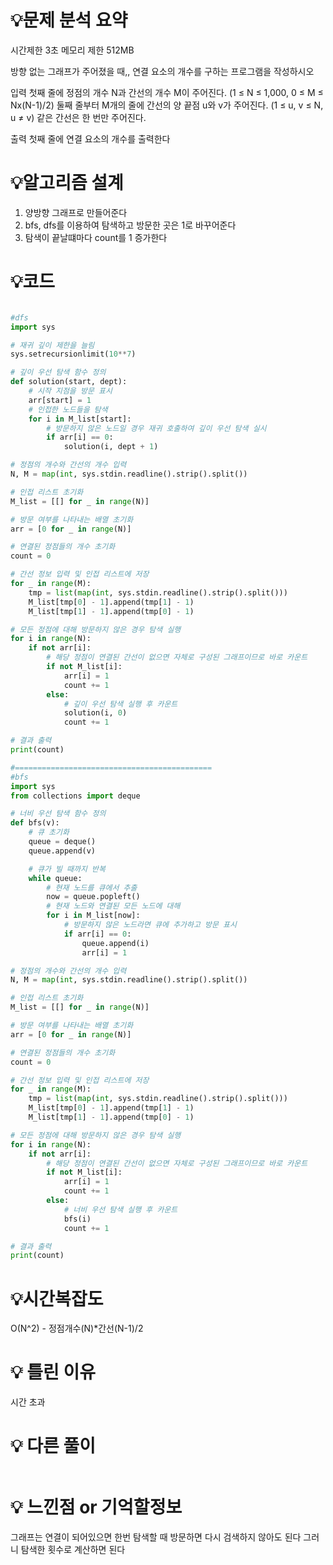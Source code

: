 # 💡**문제 분석 요약**

시간제한 3초
메모리 제한 512MB

방향 없는 그래프가 주어졌을 때,, 연결 요소의 개수를 구하는 프로그램을 작성하시오

입력
첫째 줄에 정점의 개수 N과 간선의 개수 M이 주어진다. (1 ≤ N ≤ 1,000, 0 ≤ M ≤ Nx(N-1)/2) 
둘째 줄부터 M개의 줄에 간선의 양 끝점 u와 v가 주어진다. (1 ≤ u, v ≤ N, u ≠ v) 같은 간선은 한 번만 주어진다.

출력
첫째 줄에 연결 요소의 개수를 출력한다

# 💡**알고리즘 설계**

1. 양방향 그래프로 만들어준다
2. bfs, dfs를 이용하여 탐색하고 방문한 곳은 1로 바꾸어준다
3. 탐색이 끝날떄마다 count를 1 증가한다

# 💡코드

```python

#dfs
import sys

# 재귀 깊이 제한을 늘림
sys.setrecursionlimit(10**7)

# 깊이 우선 탐색 함수 정의
def solution(start, dept):
    # 시작 지점을 방문 표시
    arr[start] = 1
    # 인접한 노드들을 탐색
    for i in M_list[start]:
        # 방문하지 않은 노드일 경우 재귀 호출하여 깊이 우선 탐색 실시
        if arr[i] == 0:
            solution(i, dept + 1)

# 정점의 개수와 간선의 개수 입력
N, M = map(int, sys.stdin.readline().strip().split())

# 인접 리스트 초기화
M_list = [[] for _ in range(N)]

# 방문 여부를 나타내는 배열 초기화
arr = [0 for _ in range(N)]

# 연결된 정점들의 개수 초기화
count = 0

# 간선 정보 입력 및 인접 리스트에 저장
for _ in range(M):
    tmp = list(map(int, sys.stdin.readline().strip().split()))
    M_list[tmp[0] - 1].append(tmp[1] - 1)
    M_list[tmp[1] - 1].append(tmp[0] - 1)

# 모든 정점에 대해 방문하지 않은 경우 탐색 실행
for i in range(N):
    if not arr[i]:
        # 해당 정점이 연결된 간선이 없으면 자체로 구성된 그래프이므로 바로 카운트
        if not M_list[i]:
            arr[i] = 1
            count += 1
        else:
            # 깊이 우선 탐색 실행 후 카운트
            solution(i, 0)
            count += 1

# 결과 출력
print(count)

#============================================
#bfs
import sys
from collections import deque

# 너비 우선 탐색 함수 정의
def bfs(v):
    # 큐 초기화
    queue = deque()
    queue.append(v)

    # 큐가 빌 때까지 반복
    while queue:
        # 현재 노드를 큐에서 추출
        now = queue.popleft()
        # 현재 노드와 연결된 모든 노드에 대해
        for i in M_list[now]:
            # 방문하지 않은 노드라면 큐에 추가하고 방문 표시
            if arr[i] == 0:
                queue.append(i)
                arr[i] = 1

# 정점의 개수와 간선의 개수 입력
N, M = map(int, sys.stdin.readline().strip().split())

# 인접 리스트 초기화
M_list = [[] for _ in range(N)]

# 방문 여부를 나타내는 배열 초기화
arr = [0 for _ in range(N)]

# 연결된 정점들의 개수 초기화
count = 0

# 간선 정보 입력 및 인접 리스트에 저장
for _ in range(M):
    tmp = list(map(int, sys.stdin.readline().strip().split()))
    M_list[tmp[0] - 1].append(tmp[1] - 1)
    M_list[tmp[1] - 1].append(tmp[0] - 1)

# 모든 정점에 대해 방문하지 않은 경우 탐색 실행
for i in range(N):
    if not arr[i]:
        # 해당 정점이 연결된 간선이 없으면 자체로 구성된 그래프이므로 바로 카운트
        if not M_list[i]:
            arr[i] = 1
            count += 1
        else:
            # 너비 우선 탐색 실행 후 카운트
            bfs(i)
            count += 1

# 결과 출력
print(count)

```

# 💡시간복잡도
O(N^2) - 정점개수(N)*간선(N-1)/2

# 💡 틀린 이유
시간 초과

# 💡 다른 풀이

```python

```

# 💡 느낀점 or 기억할정보
그래프는 연결이 되어있으면 한번 탐색할 때 방문하면 다시 검색하지 않아도 된다
그러니 탐색한 횟수로 계산하면 된다